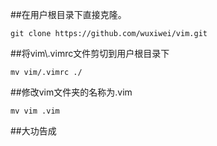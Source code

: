 ##在用户根目录下直接克隆。

```
git clone https://github.com/wuxiwei/vim.git
```
##将vim\\.vimrc文件剪切到用户根目录下

```
mv vim/.vimrc ./
```
##修改vim文件夹的名称为.vim

```
mv vim .vim
```

##大功告成
